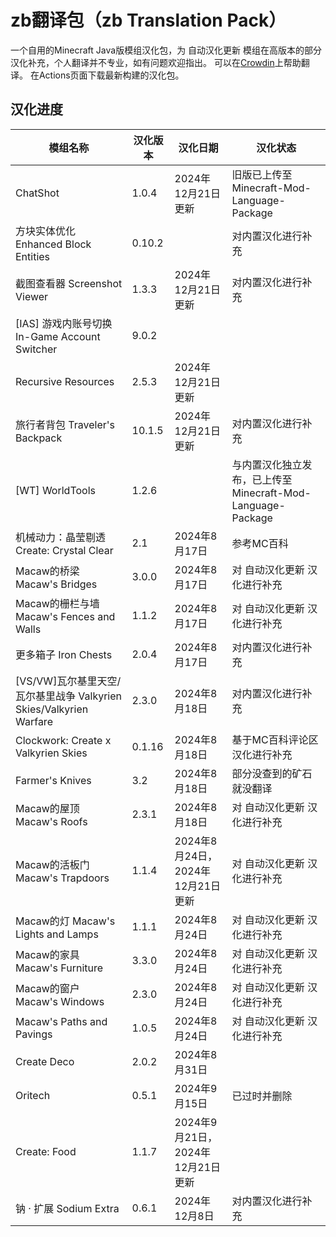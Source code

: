 # zb翻译包（zb Translation Pack）
一个自用的Minecraft Java版模组汉化包，为 自动汉化更新 模组在高版本的部分汉化补充，个人翻译并不专业，如有问题欢迎指出。
可以在[Crowdin](https://zh.crowdin.com/project/zbTranslationPack)上帮助翻译。
在Actions页面下载最新构建的汉化包。

## 汉化进度
| 模组名称                                                           | 汉化版本 | 汉化日期                          | 汉化状态                                                    |
| ------------------------------------------------------------------ | -------- | --------------------------------- | ----------------------------------------------------------- |
| ChatShot                                                           | 1.0.4    | 2024年12月21日更新                | 旧版已上传至 Minecraft-Mod-Language-Package                 |
| 方块实体优化 Enhanced Block Entities                               | 0.10.2   |                                   | 对内置汉化进行补充                                          |
| 截图查看器 Screenshot Viewer                                       | 1.3.3    | 2024年12月21日更新                | 对内置汉化进行补充                                          |
| [IAS] 游戏内账号切换 In-Game Account Switcher                      | 9.0.2    |                                   |                                                             |
| Recursive Resources                                                | 2.5.3    | 2024年12月21日更新                |                                                             |
| 旅行者背包 Traveler's Backpack                                     | 10.1.5   | 2024年12月21日更新                | 对内置汉化进行补充                                          |
| [WT] WorldTools                                                    | 1.2.6    |                                   | 与内置汉化独立发布，已上传至 Minecraft-Mod-Language-Package |
| 机械动力：晶莹剔透 Create: Crystal Clear                           | 2.1      | 2024年8月17日                     | 参考MC百科                                                  |
| Macaw的桥梁 Macaw's Bridges                                        | 3.0.0    | 2024年8月17日                     | 对 自动汉化更新 汉化进行补充                                |
| Macaw的栅栏与墙 Macaw's Fences and Walls                           | 1.1.2    | 2024年8月17日                     | 对 自动汉化更新 汉化进行补充                                |
| 更多箱子 Iron Chests                                               | 2.0.4    | 2024年8月17日                     | 对内置汉化进行补充                                          |
| [VS/VW]瓦尔基里天空/瓦尔基里战争 Valkyrien Skies/Valkyrien Warfare | 2.3.0    | 2024年8月18日                     | 对内置汉化进行补充                                          |
| Clockwork: Create x Valkyrien Skies                                | 0.1.16   | 2024年8月18日                     | 基于MC百科评论区汉化进行补充                                |
| Farmer's Knives                                                    | 3.2      | 2024年8月18日                     | 部分没查到的矿石就没翻译                                    |
| Macaw的屋顶 Macaw's Roofs                                          | 2.3.1    | 2024年8月18日                     | 对 自动汉化更新 汉化进行补充                                |
| Macaw的活板门 Macaw's Trapdoors                                    | 1.1.4    | 2024年8月24日，2024年12月21日更新 | 对 自动汉化更新 汉化进行补充                                |
| Macaw的灯 Macaw's Lights and Lamps                                 | 1.1.1    | 2024年8月24日                     | 对 自动汉化更新 汉化进行补充                                |
| Macaw的家具 Macaw's Furniture                                      | 3.3.0    | 2024年8月24日                     | 对 自动汉化更新 汉化进行补充                                |
| Macaw的窗户 Macaw's Windows                                        | 2.3.0    | 2024年8月24日                     | 对 自动汉化更新 汉化进行补充                                |
| Macaw's Paths and Pavings                                          | 1.0.5    | 2024年8月24日                     | 对 自动汉化更新 汉化进行补充                                |
| Create Deco                                                        | 2.0.2    | 2024年8月31日                     |                                                             |
| Oritech                                                            | 0.5.1    | 2024年9月15日                     | 已过时并删除                                                |
| Create: Food                                                       | 1.1.7    | 2024年9月21日，2024年12月21日更新 |                                                             |
| 钠 · 扩展 Sodium Extra                                             | 0.6.1    | 2024年12月8日                     | 对内置汉化进行补充                                          |
